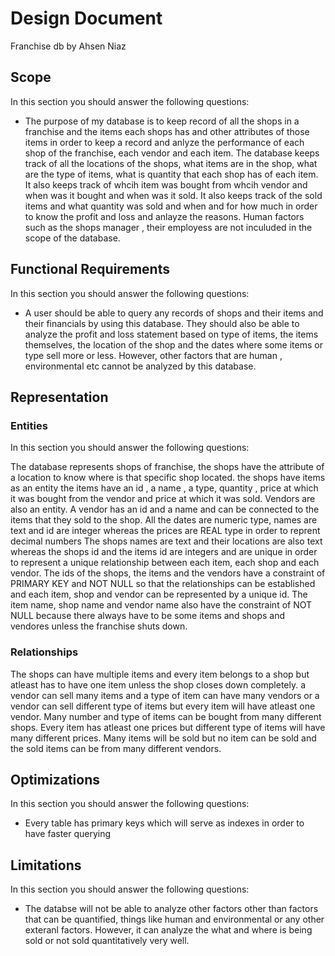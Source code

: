 # Design Document

Franchise db by Ahsen Niaz

## Scope

In this section you should answer the following questions:

* The purpose of my database is to keep record of all the shops in a franchise and the items each shops has and other attributes of those items in order to keep a record and anlyze the performance of each shop of the franchise, each vendor and each item. The database keeps track of all the locations of the shops, what items are in the shop, what are the type of items, what is quantity that each shop has of each item. It also keeps track of whcih item was bought from whcih vendor and when was it bought and when was it sold. It also keeps track of the sold items and what quantity was sold and when and for how much in order to know the profit and loss and anlayze the reasons. Human factors such as the shops manager , their employess are not inculuded in the scope of the database.

## Functional Requirements

In this section you should answer the following questions:

* A user should be able to query any records of shops and their items and their financials by using this database. They should also be able to analyze the profit and loss statement based on type of items, the items themselves, the location of the shop and the dates where some items or type sell more or less. However, other factors that are human , environmental etc cannot be analyzed by this database.

## Representation

### Entities

In this section you should answer the following questions:

The database represents shops of franchise, the shops have the attribute of a location to know where is that specific shop located. the shops have items as an entity the items have an id , a name , a type, quantity , price at which it was bought from the vendor and price at which it was sold. Vendors are also an entity. A vendor has an id and a name and can be connected to the items that they sold to the shop.
All the dates are numeric type, names are text and id are integer whereas the prices are REAL type in order to reprent decimal numbers
The shops names are text and their locations are also text whereas the shops id and the items id are integers and are unique in order to represent a unique relationship between each item, each shop and each vendor.
The ids of the shops, the items and the vendors have a constraint of PRIMARY KEY and NOT NULL so that the relationships can be established and each item, shop and vendor can be represented by a unique id. The item name, shop name and vendor name also have the constraint of NOT NULL because there always have to be some items and shops and vendores unless the franchise shuts down.


### Relationships

The shops can have multiple items and every item belongs to a shop but atleast has to have one item unless the shop closes down completely. a vendor can sell many items and a type of item can have many vendors or a vendor can sell different type of items but every item will have atleast one vendor. Many number and type of items can be bought from many different shops. Every item has atleast one prices but different type of items will have many different prices. Many items will be sold but no item can be sold and the sold items can be from many different vendors.

## Optimizations

In this section you should answer the following questions:

* Every table has primary keys which will serve as indexes in order to have faster querying

## Limitations

In this section you should answer the following questions:

* The databse will not be able to analyze other factors other than factors that can be quantified, things like human and environmental or any other exteranl factors. However, it can analyze the what and where is being sold or not sold quantitatively very well.

